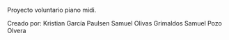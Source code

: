 Proyecto voluntario piano midi.

Creado por:
Kristian García Paulsen
Samuel Olivas Grimaldos
Samuel Pozo Olvera
